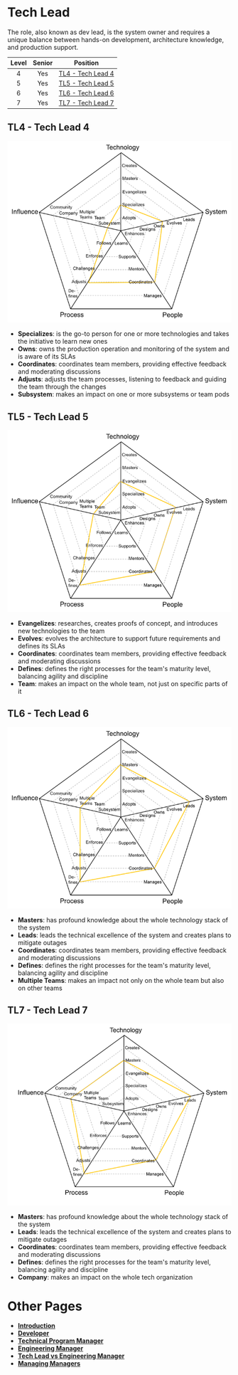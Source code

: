 # Tech Lead

The role, also known as dev lead, is the system owner and requires a unique balance between hands-on development, architecture knowledge, and production support.

| Level | Senior | Position |
| :---: | :---: | :---: |
| 4 | Yes | [TL4 - Tech Lead 4](#tl4---tech-lead-4) |
| 5 | Yes | [TL5 - Tech Lead 5](#tl5---tech-lead-5) |
| 6 | Yes | [TL6 - Tech Lead 6](#tl6---tech-lead-6) |
| 7 | Yes | [TL7 - Tech Lead 7](#tl7---tech-lead-7) |


## TL4 - Tech Lead 4

<picture>
  <source media="(prefers-color-scheme: dark)" srcset="/charts/techlead-4-dark.png">
  <source media="(prefers-color-scheme: light)" srcset="/charts/techlead-4.png">
  <img alt="Tech Lead 4" src="/charts/techlead-4.png">
</picture>

* **Specializes**: is the go-to person for one or more technologies and takes the initiative to learn new ones
* **Owns**: owns the production operation and monitoring of the system and is aware of its SLAs
* **Coordinates**: coordinates team members, providing effective feedback and moderating discussions
* **Adjusts**: adjusts the team processes, listening to feedback and guiding the team through the changes
* **Subsystem**: makes an impact on one or more subsystems or team pods

## TL5 - Tech Lead 5

<picture>
  <source media="(prefers-color-scheme: dark)" srcset="/charts/techlead-5-dark.png">
  <source media="(prefers-color-scheme: light)" srcset="/charts/techlead-5.png">
  <img alt="Tech Lead 5" src="/charts/techlead-5.png">
</picture>

* **Evangelizes**: researches, creates proofs of concept, and introduces new technologies to the team
* **Evolves**: evolves the architecture to support future requirements and defines its SLAs
* **Coordinates**: coordinates team members, providing effective feedback and moderating discussions
* **Defines**: defines the right processes for the team's maturity level, balancing agility and discipline
* **Team**: makes an impact on the whole team, not just on specific parts of it

## TL6 - Tech Lead 6

<picture>
  <source media="(prefers-color-scheme: dark)" srcset="/charts/techlead-6-dark.png">
  <source media="(prefers-color-scheme: light)" srcset="/charts/techlead-6.png">
  <img alt="Tech Lead 6" src="/charts/techlead-6.png">
</picture>

* **Masters**: has profound knowledge about the whole technology stack of the system
* **Leads**: leads the technical excellence of the system and creates plans to mitigate outages
* **Coordinates**: coordinates team members, providing effective feedback and moderating discussions
* **Defines**: defines the right processes for the team's maturity level, balancing agility and discipline
* **Multiple Teams**: makes an impact not only on the whole team but also on other teams

## TL7 - Tech Lead 7

<picture>
  <source media="(prefers-color-scheme: dark)" srcset="/charts/techlead-7-dark.png">
  <source media="(prefers-color-scheme: light)" srcset="/charts/techlead-7.png">
  <img alt="Tech Lead 7" src="/charts/techlead-7.png">
</picture>

* **Masters**: has profound knowledge about the whole technology stack of the system
* **Leads**: leads the technical excellence of the system and creates plans to mitigate outages
* **Coordinates**: coordinates team members, providing effective feedback and moderating discussions
* **Defines**: defines the right processes for the team's maturity level, balancing agility and discipline
* **Company**: makes an impact on the whole tech organization

# Other Pages

* [**Introduction**](README.md)
* [**Developer**](Developer.md)
* [**Technical Program Manager**](TechnicalProgramManager.md)
* [**Engineering Manager**](EngineeringManager.md)
* [**Tech Lead vs Engineering Manager**](TechLead-EngineeringManager.md)
* [**Managing Managers**](Managing-Managers.md)
